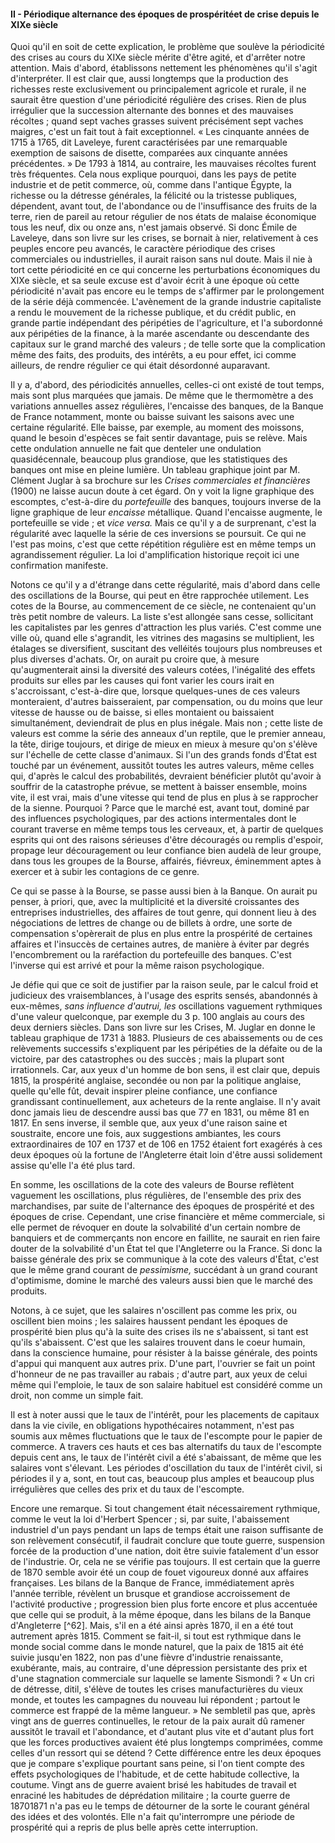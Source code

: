 #### II - Périodique alternance des époques de prospéritéet de crise depuis le XIXe siècle

Quoi qu'il en soit de cette explication, le problème que soulève la périodicité des crises au cours du XIXe siècle mérite d'être agité, et d'arrêter notre attention. Mais d'abord, établissons nettement les phénomènes qu'il s'agit d'interpréter. Il est clair que, aussi longtemps que la production des richesses reste exclusivement ou principalement agricole et rurale, il ne saurait être question d'une périodicité régulière des crises. Rien de plus irrégulier que la succession alternante des bonnes et des mauvaises récoltes ; quand sept vaches grasses suivent précisément sept vaches maigres, c'est un fait tout à fait exceptionnel. « Les cinquante années de 1715 à 1765, dit Laveleye, furent caractérisées par une remarquable exemption de saisons de disette, comparées aux cinquante années précédentes. » De 1793 à 1814, au contraire, les mauvaises récoltes furent très fréquentes. Cela nous explique pourquoi, dans les pays de petite industrie et de petit commerce, où, comme dans l'antique Égypte, la richesse ou la détresse générales, la félicité ou la tristesse publiques, dépendent, avant tout, de l'abondance ou de l'insuffisance des fruits de la terre, rien de pareil au retour régulier de nos états de malaise économique tous les neuf, dix ou onze ans, n'est jamais observé. Si donc Émile de Laveleye, dans son livre sur les crises, se bornait à nier, relativement à ces peuples encore peu avancés, le caractère périodique des crises commerciales ou industrielles, il aurait raison sans nul doute. Mais il nie à tort cette périodicité en ce qui concerne les perturbations économiques du XIXe siècle, et sa seule excuse est d'avoir écrit à une époque où cette périodicité n'avait pas encore eu le temps de s'affirmer par le prolongement de la série déjà commencée. L'avènement de la grande industrie capitaliste a rendu le mouvement de la richesse publique, et du crédit public, en grande partie indépendant des péripéties de l'agriculture, et l'a subordonné aux péripéties de la finance, à la marée ascendante ou descendante des capitaux sur le grand marché des valeurs ; de telle sorte que la complication même des faits, des produits, des intérêts, a eu pour effet, ici comme ailleurs, de rendre régulier ce qui était désordonné auparavant.

Il y a, d'abord, des périodicités annuelles, celles-ci ont existé de tout temps, mais sont plus marquées que jamais. De même que le thermomètre a des variations annuelles assez régulières, l'encaisse des banques, de la Banque de France notamment, monte ou baisse suivant les saisons avec une certaine régularité. Elle baisse, par exemple, au moment des moissons, quand le besoin d'espèces se fait sentir davantage, puis se relève. Mais cette ondulation annuelle ne fait que denteler une ondulation quasidécennale, beaucoup plus grandiose, que les statistiques des banques ont mise en pleine lumière. Un tableau graphique joint par M. Clément Juglar à sa brochure sur les _Crises commerciales et financières_ (1900) ne laisse aucun doute à cet égard. On y voit la ligne graphique des escomptes, c'est-à-dire du _portefeuille_ des banques, toujours inverse de la ligne graphique de leur _encaisse_ métallique. Quand l'encaisse augmente, le portefeuille se vide ; et _vice versa._ Mais ce qu'il y a de surprenant, c'est la régularité avec laquelle la série de ces inversions se poursuit. Ce qui ne l'est pas moins, c'est que cette répétition régulière est en même temps un agrandissement régulier. La loi d'amplification historique reçoit ici une confirmation manifeste.

Notons ce qu'il y a d'étrange dans cette régularité, mais d'abord dans celle des oscillations de la Bourse, qui peut en être rapprochée utilement. Les cotes de la Bourse, au commencement de ce siècle, ne contenaient qu'un très petit nombre de valeurs. La liste s'est allongée sans cesse, sollicitant les capitalistes par les genres d'attraction les plus variés. C'est comme une ville où, quand elle s'agrandit, les vitrines des magasins se multiplient, les étalages se diversifient, suscitant des velléités toujours plus nombreuses et plus diverses d'achats. Or, on aurait pu croire que, à mesure qu'augmenterait ainsi la diversité des valeurs cotées, l'inégalité des effets produits sur elles par les causes qui font varier les cours irait en s'accroissant, c'est-à-dire que, lorsque quelques-unes de ces valeurs monteraient, d'autres baisseraient, par compensation, ou du moins que leur vitesse de hausse ou de baisse, si elles montaient ou baissaient simultanément, deviendrait de plus en plus inégale. Mais non ; cette liste de valeurs est comme la série des anneaux d'un reptile, que le premier anneau, la tête, dirige toujours, et dirige de mieux en mieux à mesure qu'on s'élève sur l'échelle de cette classe d'animaux. Si l'un des grands fonds d'État est touché par un événement, aussitôt toutes les autres valeurs, même celles qui, d'après le calcul des probabilités, devraient bénéficier plutôt qu'avoir à souffrir de la catastrophe prévue, se mettent à baisser ensemble, moins vite, il est vrai, mais d'une vitesse qui tend de plus en plus à se rapprocher de la sienne. Pourquoi ? Parce que le marché est, avant tout, dominé par des influences psychologiques, par des actions intermentales dont le courant traverse en même temps tous les cerveaux, et, à partir de quelques esprits qui ont des raisons sérieuses d'être découragés ou remplis d'espoir, propage leur découragement ou leur confiance bien audelà de leur groupe, dans tous les groupes de la Bourse, affairés, fiévreux, éminemment aptes à exercer et à subir les contagions de ce genre.

Ce qui se passe à la Bourse, se passe aussi bien à la Banque. On aurait pu penser, à priori, que, avec la multiplicité et la diversité croissantes des entreprises industrielles, des affaires de tout genre, qui donnent lieu à des négociations de lettres de change ou de billets à ordre, une sorte de compensation s'opèrerait de plus en plus entre la prospérité de certaines affaires et l'insuccès de certaines autres, de manière à éviter par degrés l'encombrement ou la raréfaction du portefeuille des banques. C'est l'inverse qui est arrivé et pour la même raison psychologique.

Je défie qui que ce soit de justifier par la raison seule, par le calcul froid et judicieux des vraisemblances, à l'usage des esprits sensés, abandonnés à eux-mêmes, _sans influence d'autrui, les_ oscillations vaguement rythmiques d'une valeur quelconque, par exemple du 3 p. 100 anglais au cours des deux derniers siècles. Dans son livre sur les Crises, M. Juglar en donne le tableau graphique de 1731 à 1883\. Plusieurs de ces abaissements ou de ces relèvements successifs s'expliquent par les péripéties de la défaite ou de la victoire, par des catastrophes ou des succès ; mais la plupart sont irrationnels. Car, aux yeux d'un homme de bon sens, il est clair que, depuis 1815, la prospérité anglaise, secondée ou non par la politique anglaise, quelle qu'elle fût, devait inspirer pleine confiance, une confiance grandissant continuellement, aux acheteurs de la rente anglaise. Il n'y avait donc jamais lieu de descendre aussi bas que 77 en 1831, ou même 81 en 1817\. En sens inverse, il semble que, aux yeux d'une raison saine et soustraite, encore une fois, aux suggestions ambiantes, les cours extraordinaires de 107 en 1737 et de 106 en 1752 étaient fort exagérés à ces deux époques où la fortune de l'Angleterre était loin d'être aussi solidement assise qu'elle l'a été plus tard.

En somme, les oscillations de la cote des valeurs de Bourse reflètent vaguement les oscillations, plus régulières, de l'ensemble des prix des marchandises, par suite de l'alternance des époques de prospérité et des époques de crise. Cependant, une crise financière et même commerciale, si elle permet de révoquer en doute la solvabilité d'un certain nombre de banquiers et de commerçants non encore en faillite, ne saurait en rien faire douter de la solvabilité d'un État tel que l'Angleterre ou la France. Si donc la baisse générale des prix se communique à la cote des valeurs d'État, c'est que le même grand courant de _pessimisme,_ succédant à un grand courant d'optimisme, domine le marché des valeurs aussi bien que le marché des produits.

Notons, à ce sujet, que les salaires n'oscillent pas comme les prix, ou oscillent bien moins ; les salaires haussent pendant les époques de prospérité bien plus qu'à la suite des crises ils ne s'abaissent, si tant est qu'ils s'abaissent. C'est que les salaires trouvent dans le coeur humain, dans la conscience humaine, pour résister à la baisse générale, des points d'appui qui manquent aux autres prix. D'une part, l'ouvrier se fait un point d'honneur de ne pas travailler au rabais ; d'autre part, aux yeux de celui même qui l'emploie, le taux de son salaire habituel est considéré comme un droit, non comme un simple fait.

Il est à noter aussi que le taux de l'intérêt, pour les placements de capitaux dans la vie civile, en obligations hypothécaires notamment, n'est pas soumis aux mêmes fluctuations que le taux de l'escompte pour le papier de commerce. A travers ces hauts et ces bas alternatifs du taux de l'escompte depuis cent ans, le taux de l'intérêt civil a été s'abaissant, de même que les salaires vont s'élevant. Les périodes d'oscillation du taux de l'intérêt civil, si périodes il y a, sont, en tout cas, beaucoup plus amples et beaucoup plus irrégulières que celles des prix et du taux de l'escompte.

Encore une remarque. Si tout changement était nécessairement rythmique, comme le veut la loi d'Herbert Spencer ; si, par suite, l'abaissement industriel d'un pays pendant un laps de temps était une raison suffisante de son relèvement consécutif, il faudrait conclure que toute guerre, suspension forcée de la production d'une nation, doit être suivie fatalement d'un essor de l'industrie. Or, cela ne se vérifie pas toujours. Il est certain que la guerre de 1870 semble avoir été un coup de fouet vigoureux donné aux affaires françaises. Les bilans de la Banque de France, immédiatement après l'année terrible, révèlent un brusque et grandiose accroissement de l'activité productive ; progression bien plus forte encore et plus accentuée que celle qui se produit, à la même époque, dans les bilans de la Banque d'Angleterre [^62]. Mais, s'il en a été ainsi après 1870, il en a été tout autrement après 1815\. Comment se fait-il, si tout est rythmique dans le monde social comme dans le monde naturel, que la paix de 1815 ait été suivie jusqu'en 1822, non pas d'une fièvre d'industrie renaissante, exubérante, mais, au contraire, d'une dépression persistante des prix et d'une stagnation commerciale sur laquelle se lamente Sismondi ? « Un cri de détresse, ditil, s'élève de toutes les crises manufacturières du vieux monde, et toutes les campagnes du nouveau lui répondent ; partout le commerce est frappé de la même langueur. » Ne sembletil pas que, après vingt ans de guerres continuelles, le retour de la paix aurait dû ramener aussitôt le travail et l'abondance, et d'autant plus vite et d'autant plus fort que les forces productives avaient été plus longtemps comprimées, comme celles d'un ressort qui se détend ? Cette différence entre les deux époques que je compare s'explique pourtant sans peine, si l'on tient compte des effets psychologiques de l'habitude, et de cette habitude collective, la coutume. Vingt ans de guerre avaient brisé les habitudes de travail et enraciné les habitudes de déprédation militaire ; la courte guerre de 18701871 n'a pas eu le temps de détourner de la sorte le courant général des idées et des volontés. Elle n'a fait qu'interrompre une période de prospérité qui a repris de plus belle après cette interruption.
